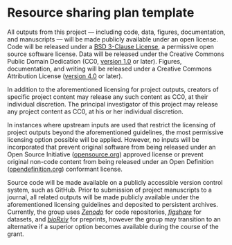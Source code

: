 # Resource sharing plan template

All outputs from this project — including code, data, figures, documentation, and manuscripts — will be made publicly available under an open license.
Code will be released under a [BSD 3-Clause License](https://opensource.org/licenses/BSD-3-Clause), a permissive open source software license.
Data will be released under the Creative Commons Public Domain Dedication (CC0, [version 1.0](https://creativecommons.org/publicdomain/zero/1.0/legalcode "CC0 1.0 Universal") or later).
Figures, documentation, and writing will be released under a Creative Commons Attribution License ([version 4.0](https://creativecommons.org/licenses/by/4.0/legalcode "Creative Commons Attribution 4.0 International Public License") or later).

In addition to the aforementioned licensing for project outputs, creators of specific project content may release any such content as CC0, at their individual discretion.
The principal investigator of this project may release any project content as CC0, at his or her individual discretion.

In instances where upstream inputs are used that restrict the licensing of project outputs beyond the aforementioned guidelines, the most permissive licensing option possible will be applied.
However, no inputs will be incorporated that prevent original software from being released under an Open Source Initiative ([opensource.org](https://opensource.org/)) approved license or prevent original non-code content from being released under an Open Definition ([opendefinition.org](http://opendefinition.org/)) conformant license.

Source code will be made available on a publicly accessible version control system, such as GitHub.
Prior to submission of project manuscripts to a journal, all related outputs will be made publicly available under the aforementioned licensing guidelines and deposited to persistent archives.
Currently, the group uses [_Zenodo_](https://zenodo.org/) for code repositories, [_figshare_](https://figshare.com/) for datasets, and [_bioRxiv_](http://biorxiv.org/) for preprints, however the group may transition to an alternative if a superior option becomes available during the course of the grant.
